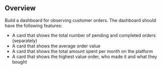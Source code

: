 ## Overview

Build a dashboard for observing customer orders. The dashboard should have the following features:

- A card that shows the total number of pending and completed orders (separately)
- A card that shows the average order value
- A card that shows the total amount spent per month on the platform
- A card that shows the highest value order, who made it and what they bought
